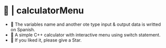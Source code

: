 # 🚀 | calculatorMenu
- 💬 The variables name and another ote type input & output data is writted on Spanish.
- 🧾 A simple C++ calculator with interactive menu using switch statement.
- 💝 If you liked it, please give a Star.
